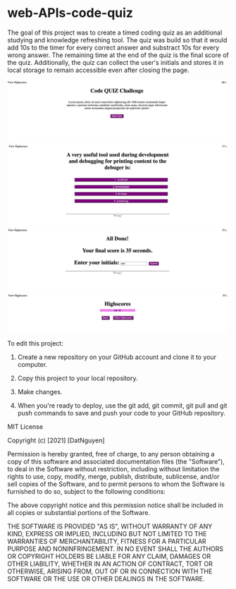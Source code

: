 # web-APIs-code-quiz
The goal of this project was to create a timed coding quiz as an additional studying and knowledge refreshing tool. The quiz was build so that it would add 10s to the timer for every correct answer and substract 10s for every wrong answer. The remaining time at the end of the quiz is the final score of the quiz. Additionally, the quiz can collect the user's initials and stores it in local storage to remain accessible even after closing the page. 


<img src="assets/images/screen1.png" alt="desktop_screenshot" width="500"/>
<br/>
<img src="assets/images/screen2.png" alt="desktop_screenshot2" width="500"/>
<br/>
<img src="assets/images/screen3.png" alt="desktop_screenshot2" width="500"/>
<br/>
<img src="assets/images/screen4.png" alt="desktop_screenshot2" width="500"/>

To edit this project:

1. Create a new repository on your GitHub account and clone it to your computer.

2. Copy this project to your local repository.

3. Make changes.

4. When you're ready to deploy, use the git add, git commit, git pull and git push commands to save and push your code to your GitHub repository.



MIT License

Copyright (c) [2021] [DatNguyen]

Permission is hereby granted, free of charge, to any person obtaining a copy of this software and associated documentation files (the "Software"), to deal in the Software without restriction, including without limitation the rights to use, copy, modify, merge, publish, distribute, sublicense, and/or sell copies of the Software, and to permit persons to whom the Software is furnished to do so, subject to the following conditions:

The above copyright notice and this permission notice shall be included in all copies or substantial portions of the Software.

THE SOFTWARE IS PROVIDED "AS IS", WITHOUT WARRANTY OF ANY KIND, EXPRESS OR IMPLIED, INCLUDING BUT NOT LIMITED TO THE WARRANTIES OF MERCHANTABILITY, FITNESS FOR A PARTICULAR PURPOSE AND NONINFRINGEMENT. IN NO EVENT SHALL THE AUTHORS OR COPYRIGHT HOLDERS BE LIABLE FOR ANY CLAIM, DAMAGES OR OTHER LIABILITY, WHETHER IN AN ACTION OF CONTRACT, TORT OR OTHERWISE, ARISING FROM, OUT OF OR IN CONNECTION WITH THE SOFTWARE OR THE USE OR OTHER DEALINGS IN THE SOFTWARE.
